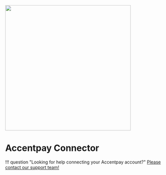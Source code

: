 <img src="https://static.openfintech.io/payment_providers/accentpay/logo.png?w=400" width="400px" >

# Accentpay Connector

!!! question "Looking for help connecting your Accentpay account?"
    <!--email_off-->[Please contact our support team!](mailto:{{custom.support_email}})<!--/email_off-->